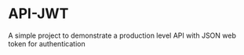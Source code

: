 # API-JWT

A simple project to demonstrate a production level API with JSON web token for authentication   